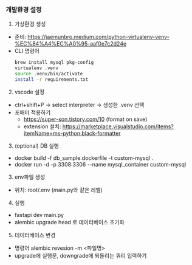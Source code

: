 ### 개발환경 설정

1. 가상환경 생성

- 준비: https://jaemunbro.medium.com/python-virtualenv-venv-%EC%84%A4%EC%A0%95-aaf0e7c2d24e
- CLI 명령어
  ```bash
  brew install mysql pkg-config
  virtualenv .venv
  source .venv/bin/activate
  install -r requirements.txt
  ```

2. vscode 설정

- ctrl+shift+P -> select interpreter -> 생성한 .venv 선택
- 포매터 적용하기
  - https://super-son.tistory.com/10 (format on save)
  - extension 설치: https://marketplace.visualstudio.com/items?itemName=ms-python.black-formatter

3. (optional) DB 실행

- docker build -f db_sample.dockerfile -t custom-mysql .
- docker run -d -p 3308:3306 --name mysql_container custom-mysql

3. env파일 생성

- 위치: root/.env (main.py와 같은 레벨)

4. 실행

- fastapi dev main.py
- alembic upgrade head 로 데이터베이스 초기화

5. 데이터베이스 변경

- 명령어 alembic revesion -m <파일명>
- upgrade에 실행문, downgrade에 되돌리는 쿼리 입력하기
